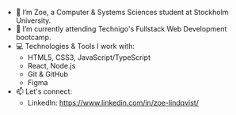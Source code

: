 - 👋 I’m Zoe, a Computer & Systems Sciences student at Stockholm University.
- 🌱 I’m currently attending Technigo's Fullstack Web Development bootcamp. 
- 💻 Technologies & Tools I work with:
  - HTML5, CSS3, JavaScript/TypeScript
  - React, Node.js
  - Git & GitHub
  - Figma
- 📫 Let's connect: 
  - LinkedIn: https://www.linkedin.com/in/zoe-lindqvist/


<!---
zoe-lindqvist/zoe-lindqvist is a ✨ special ✨ repository because its `README.md` (this file) appears on your GitHub profile.
You can click the Preview link to take a look at your changes.
--->
